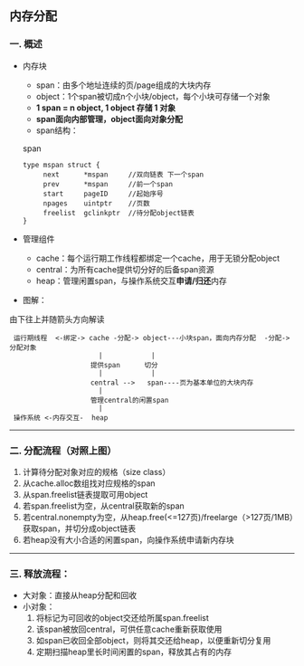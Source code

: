 ## 内存分配
### 一. 概述
* 内存块
   * span：由多个地址连续的页/page组成的大块内存
   * object：1个span被切成n个小块/object，每个小块可存储一个对象
   * **1 span = n object, 1 object 存储 1 对象**
   * **span面向内部管理，object面向对象分配**
   * span结构：
       
   span
     
      type mspan struct {
           next      *mspan     //双向链表 下一个span
           prev      *mspan     //前一个span
           start     pageID     //起始序号
           npages    uintptr    //页数
           freelist  gclinkptr  //待分配object链表 
      }

*  管理组件
   * cache：每个运行期工作线程都绑定一个cache，用于无锁分配object
   * central：为所有cache提供切分好的后备span资源
   * heap：管理闲置span，与操作系统交互**申请/归还**内存
*  图解：

由下往上并随箭头方向解读
  
     运行期线程  <-绑定-> cache -分配-> object---小块span，面向内存分配  -分配-> 分配对象 
                          |            |
                        提供span      切分
                          |            |
                        central -->   span----页为基本单位的大块内存
                          |
                        管理central的闲置span
                          |
     操作系统 <-内存交互-  heap 

---
### 二. 分配流程（对照上图）
  1. 计算待分配对象对应的规格（size class）
  2. 从cache.alloc数组找对应规格的span
  3. 从span.freelist链表提取可用object
  4. 若span.freelist为空，从central获取新的span
  5. 若central.nonempty为空，从heap.free(<=127页)/freelarge（>127页/1MB）获取span，并切分成object链表
  6. 若heap没有大小合适的闲置span，向操作系统申请新内存块
  
---
### 三. 释放流程：
  * 大对象：直接从heap分配和回收
  * 小对象：
     1. 将标记为可回收的object交还给所属span.freelist
     2. 该span被放回central，可供任意cache重新获取使用
     3. 如span已收回全部object，则将其交还给heap，以便重新切分复用
     4. 定期扫描heap里长时间闲置的span，释放其占有的内存
